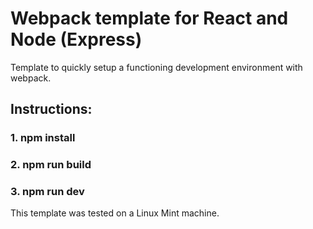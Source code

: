 # Webpack template for React and Node (Express)

Template to quickly setup a functioning development environment with webpack.<br>

## Instructions:  

### 1.  npm install
### 2.  npm run build
### 3.  npm run dev

This template was tested on a Linux Mint machine.
